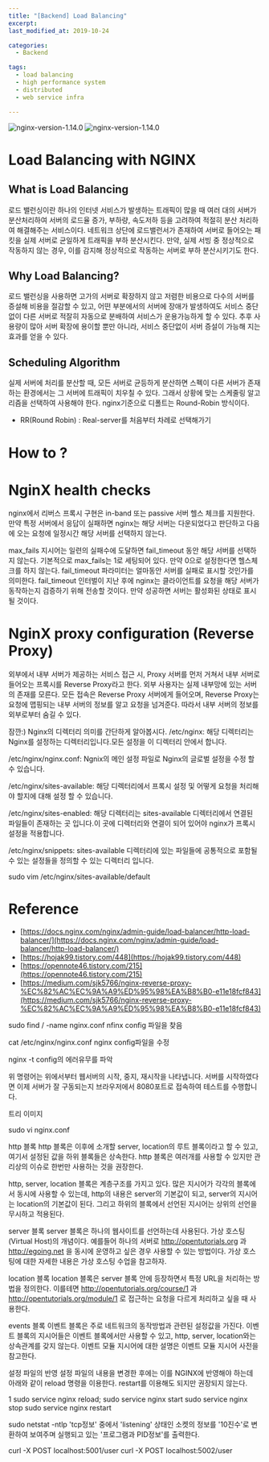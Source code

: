 ```yaml
---
title: "[Backend] Load Balancing"
excerpt:
last_modified_at: 2019-10-24

categories:
  - Backend

tags:
  - load balancing  
  - high performance system
  - distributed
  - web service infra

---
```


![nginx-version-1.14.0](https://img.shields.io/badge/nginx-v1.14.0-blue.svg)
![nginx-version-1.14.0](https://img.shields.io/badge/nginx-v1.14.0-blue.svg)

# Load Balancing with NGINX 

## What is Load Balancing
로드 밸런싱이란 하나의 인터넷 서비스가 발생하는 트래픽이 많을 때 여러 대의 서버가 분산처리하여 서버의 로드율 증가, 부하량, 속도저하 등을 고려하여 적절히 분산 처리하여 해결해주는 서비스이다. 네트워크 상단에 로드밸런서가 존재하여 서버로 들어오는 패킷을 실제 서버로 균일하게 트래픽을 부하 분산시킨다. 만약, 실제 서빙 중 정상적으로 작동하지 않는 경우, 이를 감지해 정상적으로 작동하는 서버로 부하 분산시키기도 한다.

## Why Load Balancing?
로드 밸런싱을 사용하면 고가의 서버로 확장하지 않고 저렴한 비용으로 다수의 서버를 증설해 비용을 절감할 수 있고, 어떤 부분에서의 서버에 장애가 발생하여도 서비스 중단 없이 다른 서버로 적잘히 자동으로 분배하여 서비스가 운용가능하게 할 수 있다. 추후 사용량이 많아 서버 확장에 용이할 뿐만 아니라, 서비스 중단없이 서버 증설이 가능해 지는 효과를 얻을 수 있다.

## Scheduling Algorithm
실제 서버에 처리를 분산할 때, 모든 서버로 균등하게 분산하면 스펙이 다른 서버가 존재하는 환경에서는 그 서버에 트래픽이 치우칠 수 있다. 그래서 상황에 맞는 스케줄링 알고리즘을 선택하여 사용해야 한다. nginx기준으로 디폴트는 Round-Robin 방식이다.
 - RR(Round Robin) : Real-server를 처음부터 차례로 선택해가기
# How to ?

# NginX health checks

nginx에서 리버스 프록시 구현은 in-band 또는 passive 서버 헬스 체크를 지원한다. 만약 특정 서버에서 응답이 실패하면 nginx는 해당 서버는 다운되었다고 판단하고 다음에 오는 요청에 일정시간 해당 서버를 선택하지 않는다.

max_fails 지시어는 일련의 실패수에 도달하면 fail_timeout 동안 해당 서버를 선택하지 않는다. 기본적으로 max_fails는 1로 세팅되어 있다. 만약 0으로 설정한다면 헬스체크를 하지 않는다. fail_timeout 파라미터는 얼마동안 서버를 실패로 표시할 것인가를 의미한다. fail_timeout 인터벌이 지난 후에 nginx는 클라이언트를 요청을 해당 서버가 동작하는지 검증하기 위해 전송할 것이다. 만약 성공하면 서버는 활성화된 상태로 표시될 것이다.

# NginX proxy configuration (Reverse Proxy)
외부에서 내부 서버가 제공하는 서비스 접근 시, Proxy 서버를 먼저 거쳐서 내부 서버로 들어오는 프록시를 Reverse Proxy라고 한다. 외부 사용자는 실제 내부망에 있는 서버의 존재를 모른다. 모든 접속은 Reverse Proxy 서버에게 들어오며, Reverse Proxy는 요청에 맵핑되는 내부 서버의 정보를 알고 요청을 넘겨준다. 따라서 내부 서버의 정보를 외부로부터 숨길 수 있다.

잠깐:) Nginx의 디렉터리 의미를 간단하게 알아봅시다.
/etc/nginx: 해당 디렉터리는 Nginx를 설정하는 디렉터리입니다.모든 설정을 이 디렉터리 안에서 합니다.

/etc/nginx/nginx.conf: Ngnix의 메인 설정 파일로 Nginx의 글로벌 설정을 수정 할 수 있습니다.

/etc/nginx/sites-available: 해당 디렉터리에서 프록시 설정 및 어떻게 요청을 처리해야 할지에 대해 설정 할 수 있습니다.

/etc/nginx/sites-enabled: 해당 디렉터리는 sites-available 디렉터리에서 연결된 파일들이 존재하는 곳 입니다.이 곳에 디렉터리와 연결이 되어 있어야 nginx가 프록시 설정을 적용합니다.

/etc/nginx/snippets: sites-available 디렉터리에 있는 파일들에 공통적으로 포함될 수 있는 설정들을 정의할 수 있는 디렉터리 입니다.
	
sudo vim /etc/nginx/sites-available/default




# Reference
 - [https://docs.nginx.com/nginx/admin-guide/load-balancer/http-load-balancer/](https://docs.nginx.com/nginx/admin-guide/load-balancer/http-load-balancer/)
 - [https://hojak99.tistory.com/448](https://hojak99.tistory.com/448)
 - [https://opennote46.tistory.com/215](https://opennote46.tistory.com/215)
 - [https://medium.com/sjk5766/nginx-reverse-proxy-%EC%82%AC%EC%9A%A9%ED%95%98%EA%B8%B0-e11e18fcf843](https://medium.com/sjk5766/nginx-reverse-proxy-%EC%82%AC%EC%9A%A9%ED%95%98%EA%B8%B0-e11e18fcf843)




sudo find / -name nginx.conf
nfinx config 파일을 찾음

cat /etc/nginx/nginx.conf
nginx config파일을 수정

nginx -t
config의 에러유무를 파악


위 명령어는 위에서부터 웹서버의 시작, 중지, 재시작을 나타냅니다. 서버를 시작하였다면 이제 서버가 잘 구동되는지 브라우저에서 8080포트로 접속하여 테스트를 수행합니다.

트리 이미지

sudo vi nginx.conf

http 블록
http 블록은 이후에 소개할 server, location의 루트 블록이라고 할 수 있고, 여기서 설정된 값을 하위 블록들은 상속한다. http 블록은 여러개를 사용할 수 있지만 관리상의 이슈로 한번만 사용하는 것을 권장한다. 

http, server, location 블록은 계층구조를 가지고 있다. 많은 지시어가 각각의 블록에서 동시에 사용할 수 있는데, http의 내용은 server의 기본값이 되고, server의 지시어는 location의 기본값이 된다. 그리고 하위의 블록에서 선언된 지시어는 상위의 선언을 무시하고 적용된다. 

server 블록
server 블록은 하나의 웹사이트를 선언하는데 사용된다. 가상 호스팅(Virtual Host)의 개념이다. 예를들어 하나의 서버로 http://opentutorials.org 과 http://egoing.net 을 동시에 운영하고 싶은 경우 사용할 수 있는 방법이다. 가상 호스팅에 대한 자세한 내용은 가상 호스팅 수업을 참고하자. 

location 블록
location 블록은 server 블록 안에 등장하면서 특정 URL을 처리하는 방법을 정의한다. 이를테면 http://opentutorials.org/course/1 과 http://opentutorials.org/module/1 로 접근하는 요청을 다르게 처리하고 싶을 때 사용한다. 

events 블록
이벤트 블록은 주로 네트워크의 동작방법과 관련된 설정값을 가진다. 이벤트 블록의 지시어들은 이벤트 블록에서만 사용할 수 있고, http, server, location와는 상속관계를 갖지 않는다. 이벤트 모듈 지시어에 대한 설명은 이벤트 모듈 지시어 사전을 참고한다.

설정 파일의 반영
설정 파일의 내용을 변경한 후에는 이를 NGINX에 반영해야 하는데 아래와 같이 reload 명령을 이용한다. restart를 이용해도 되지만 권장되지 않는다. 

1
sudo service nginx reload;
 sudo service nginx start
sudo service nginx stop
sudo service nginx restart


sudo netstat -ntlp
'tcp정보' 중에서 'listening' 상태인 소켓의 정보를 '10진수'로 변환하여 보여주며 실행되고 있는 '프로그램과 PID정보'를 출력한다.

curl -X POST localhost:5001/user
curl -X POST localhost:5002/user